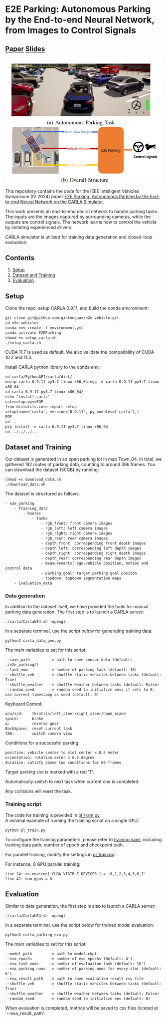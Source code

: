 # E2E Parking: Autonomous Parking by the End-to-end Neural Network, from Images to Control Signals

## [Paper](resource/E2E_APA_IV24_final.pdf)  [Slides](resource/E2E_APA_IV24_Slides_final.pdf)

<img src="resource/readme_image1.png">

This repository contains the code for the IEEE Intelligent Vehicles Symposium (IV 2024) paper 
[E2E Parking: Autonomous Parking by the End-to-end Neural Network on the CARLA Simulator](resource/E2E_APA_IV24_final.pdf).

This work presents an end-to-end neural network
to handle parking tasks. The inputs are the images captured by
surrounding cameras, while the outputs are control signals. 
The network learns
how to control the vehicle by imitating experienced drivers.

CARLA simulator is utilized for training data generation and closed-loop evaluation.

## Contents

1. [Setup](#setup)
2. [Dataset and Training](#dataset-and-training)
3. [Evaluation](#evaluation)


## Setup

Clone the repo, setup CARLA 0.9.11, and build the conda environment:

```Shell
git clone git@github.com:qintonguav/e2e-vehicle.git
cd e2e-vehicle/
conda env create -f environment.yml
conda activate E2EParking
chmod +x setup_carla.sh
./setup_carla.sh
```
CUDA 11.7 is used as default. We also validate the compatibility of CUDA 10.2 and 11.3.


Install CARLA python library to the conda env:
```Shell
cd carla/PythonAPI/carla/dist/
unzip carla-0.9.11-py3.7-linux-x86_64.egg -d carla-0.9.11-py3.7-linux-x86_64
cd carla-0.9.11-py3.7-linux-x86_64/
echo "install_carla"
cat>setup.py<<EOF
from distutils.core import setup
setup(name='carla', version='0.9.11', py_modules=['carla'],)
EOF
cd ..
pip install -e carla-0.9.11-py3.7-linux-x86_64
cd ../../../..
```


## Dataset and Training
Our dataset is generated in an open parking lot in map Town_04.
In total, we gathered 192 routes of parking data, counting to around 38k frames.
You can download the dataset (50GB) by running:

```Shell
chmod +x download_data.sh
./download_data.sh
```

The dataset is structured as follows:
```
- e2e_parking
    - Training_data
        - Routes
            - Tasks
                - rgb_front: front camera images
                - rgb_left: left camera images
                - rgb_right: right camera images
                - rgb_rear: rear camera images
                - depth_front: corresponding front depth images
                - depth_left: corresponding left depth images
                - depth_right: corresponding right depth images
                - depth_rear: corresponding rear depth images
                - measurements: ego-vehicle position, motion and control data
                - parking_goal: target parking goal positon
                - topdown: topdown segmentation maps
    - Evaluation_data
```

### Data generation
In addition to the dataset itself, we have provided the tools for manual parking data generation. 
The first step is to launch a CARLA server:

```Shell
./carla/CarlaUE4.sh -opengl
```

In a separate terminal, use the script below for generating training data:
```Shell
python3 carla_data_gen.py
```

The main variables to set for this script:
```
--save_path         -> path to save sensor data (default: ./e2e_parking/)
--task_num          -> number of parking task (default: 16)
--shuffle_veh       -> shuffle static vehicles between tasks (default: True)
--shuffle_weather   -> shuffle weather between tasks (default: False)
--random_seed       -> random seed to initialize env; if sets to 0, use current timestamp as seed (default: 0)
```

Keyboard Control:
```
w/a/s/d:    throttle/left_steer/right_steer/hand_brake
space:      brake
q:          reverse gear
BackSpace:  reset current task
TAB:        switch camera view
```

Conditions for a successful parking:
```
position: vehicle center to slot center < 0.5 meter
orientation: rotation error < 0.5 degree
duration: satisfy above two conditions for 60 frames
```
Target parking slot is marked with a red 'T'. 

Automatically switch to next task when current one is completed.

Any collisions will reset the task.

### Training script

The code for training is provided in [pl_train.py](./pl_train.py) \
A minimal example of running the training script on a single GPU:
```Shell
python pl_train.py 
```
To configure the training parameters, please refer to [training.yaml](./config/training.yaml), including training data path, number of epoch and checkpoint path.

For parallel training, modify the settings in [pl_train.py](./pl_train.py).

For instance, 8 GPU parallel training:
```
line 14: os.environ['CUDA_VISIBLE_DEVICES'] = '0,1,2,3,4,5,6,7'
line 42: num_gpus = 8
```

## Evaluation
Similar to data generation, the first step is also to launch a CARLA server:

```Shell
./carla/CarlaUE4.sh -opengl
```

In a separate terminal, use the script below for trained model evaluation:
```Shell
python3 carla_parking_eva.py
```

The main variables to set for this script:
```
--model_path        -> path to model.ckpt
--eva_epochs        -> number of eva epochs (default: 4')
--eva_task_nums     -> number of evaluation task (default: 16')
--eva_parking_nums  -> number of parking nums for every slot (default: 6')
--eva_result_path   -> path to save evaluation result csv file
--shuffle_veh       -> shuffle static vehicles between tasks (default: True)
--shuffle_weather   -> shuffle weather between tasks (default: False)
--random_seed       -> random seed to initialize env (default: 0)
```
When evaluation is completed, metrics will be saved to csv files located at '--eva_result_path'.

